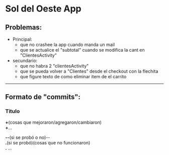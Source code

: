 # Sol del Oeste App
## Problemas:
* Principal:  
  - que no crashee la app cuando manda un mail
  - que se actualice el "subtotal" cuando se modifica la cant en "ClientesActivity"
* secundario:  
  - que no habra 2 "clientesActivity"
  - que se pueda volver a "Clientes" desde el checkout con la flechita
  - que figure texto de como eliminar item de el carrito
  
-------------------------------------------------------------------------------------------------

## Formato de "commits":  
### Titulo  
**+**(cosas que mejoraron/agregaron/cambiaron)  
**+**...  

**--**(si se probó o no)_--_  
**.**(si se probó)(cosas que no funcionaron)  
**.** ...

